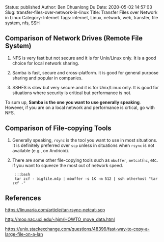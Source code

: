 Status: published
Author: Ben Chuanlong Du
Date: 2020-05-02 14:57:03
Slug: transfer-files-over-network-in-linux
Title: Transfer Files over Network in Linux
Category: Internet
Tags: internet, Linux, network, web, transfer, file system, nfs, SSH


## Comparison of Network Drives (Remote File System)

1. NFS is very fast but not secure and it is for Unix/Linux only. 
    It is a good choice for local network sharing.

2. Samba is fast, secure and cross-platform. 
    it is good for general purpose sharing and popular in companies.

3. SSHFS is slow but very secure and it is for Unix/Linux only. 
    It is good for situations where security is critical but performance is not.

To sum up,
**Samba is the one you want to use generally speaking**.
However,
if you are on a local network and performance is crtical, 
go with NFS.

## Comparison of File-copying Tools

1. Generally speaking, 
    `rsync` is the tool you want to use in most situations. 
    It is definitely preferred over `scp` 
    unless in situations when `rsync` is not available (e.g., on Andrioid).

2. There are some other file-copying tools such as `mbuffer`, `netcat`/`nc`, etc. 
    if you want to squeeze the most out of network speed.

        :::bash
        tar zcf - bigfile.m4p | mbuffer -s 1K -m 512 | ssh otherhost "tar zxf -"

## References

https://linuxaria.com/article/tar-rsync-netcat-scp

http://moo.nac.uci.edu/~hjm/HOWTO_move_data.html

https://unix.stackexchange.com/questions/48399/fast-way-to-copy-a-large-file-on-a-lan
